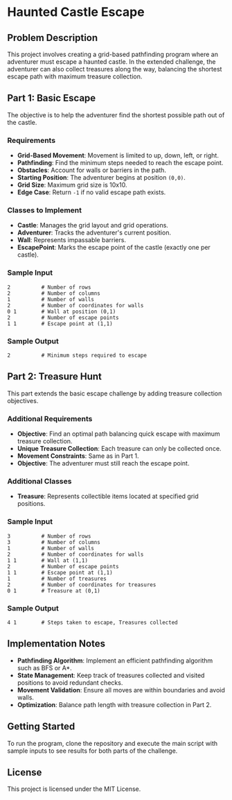 # Haunted Castle Escape

## Problem Description
This project involves creating a grid-based pathfinding program where an adventurer must escape a haunted castle. In the extended challenge, the adventurer can also collect treasures along the way, balancing the shortest escape path with maximum treasure collection.

## Part 1: Basic Escape
The objective is to help the adventurer find the shortest possible path out of the castle.

### Requirements
- **Grid-Based Movement**: Movement is limited to up, down, left, or right.
- **Pathfinding**: Find the minimum steps needed to reach the escape point.
- **Obstacles**: Account for walls or barriers in the path.
- **Starting Position**: The adventurer begins at position `(0,0)`.
- **Grid Size**: Maximum grid size is 10x10.
- **Edge Case**: Return `-1` if no valid escape path exists.

### Classes to Implement
- **Castle**: Manages the grid layout and grid operations.
- **Adventurer**: Tracks the adventurer's current position.
- **Wall**: Represents impassable barriers.
- **EscapePoint**: Marks the escape point of the castle (exactly one per castle).

### Sample Input
```
2          # Number of rows
2          # Number of columns
1          # Number of walls
2          # Number of coordinates for walls
0 1        # Wall at position (0,1)
2          # Number of escape points
1 1        # Escape point at (1,1)
```

### Sample Output
```
2          # Minimum steps required to escape
```

## Part 2: Treasure Hunt
This part extends the basic escape challenge by adding treasure collection objectives.

### Additional Requirements
- **Objective**: Find an optimal path balancing quick escape with maximum treasure collection.
- **Unique Treasure Collection**: Each treasure can only be collected once.
- **Movement Constraints**: Same as in Part 1.
- **Objective**: The adventurer must still reach the escape point.

### Additional Classes
- **Treasure**: Represents collectible items located at specified grid positions.

### Sample Input
```
3          # Number of rows
3          # Number of columns 
1          # Number of walls
2          # Number of coordinates for walls
1 1        # Wall at (1,1)
2          # Number of escape points
1 1        # Escape point at (1,1)
1          # Number of treasures
2          # Number of coordinates for treasures
0 1        # Treasure at (0,1)
```

### Sample Output
```
4 1        # Steps taken to escape, Treasures collected
```

## Implementation Notes
- **Pathfinding Algorithm**: Implement an efficient pathfinding algorithm such as BFS or A*.
- **State Management**: Keep track of treasures collected and visited positions to avoid redundant checks.
- **Movement Validation**: Ensure all moves are within boundaries and avoid walls.
- **Optimization**: Balance path length with treasure collection in Part 2.

## Getting Started
To run the program, clone the repository and execute the main script with sample inputs to see results for both parts of the challenge.

## License
This project is licensed under the MIT License.
```

